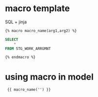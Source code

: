 
# macro template

SQL + jinja 

```sql
{% macro macro_name(arg1,arg2) %}

SELECT 
    * 
FROM STG_WORK_ARRGMNT

{% endmacro %}


```

# using macro in model

```
 {{ macro_name('') }}
```